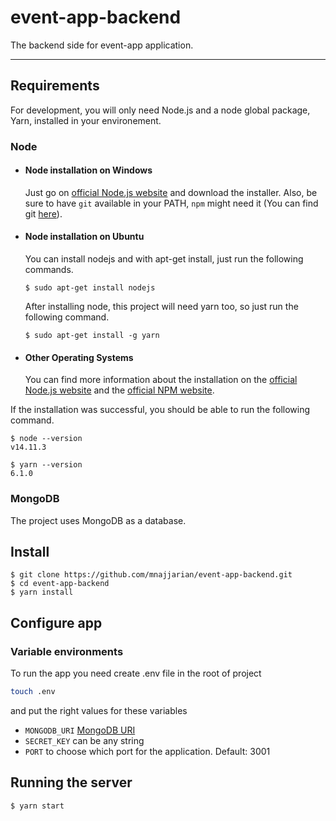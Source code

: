 # event-app-backend

The backend side for event-app application.

---
## Requirements

For development, you will only need Node.js and a node global package, Yarn, installed in your environement.

### Node
- #### Node installation on Windows

  Just go on [official Node.js website](https://nodejs.org/) and download the installer.
Also, be sure to have `git` available in your PATH, `npm` might need it (You can find git [here](https://git-scm.com/)).

- #### Node installation on Ubuntu

  You can install nodejs and with apt-get install, just run the following commands.

      $ sudo apt-get install nodejs
      
  After installing node, this project will need yarn too, so just run the following command.
  
      $ sudo apt-get install -g yarn

- #### Other Operating Systems
  You can find more information about the installation on the [official Node.js website](https://nodejs.org/) and the [official NPM website](https://npmjs.org/).

If the installation was successful, you should be able to run the following command.

    $ node --version
    v14.11.3

    $ yarn --version
    6.1.0

### MongoDB
The project uses MongoDB as a database.

## Install

    $ git clone https://github.com/mnajjarian/event-app-backend.git
    $ cd event-app-backend
    $ yarn install

## Configure app

### Variable environments
To run the app you need create .env file in the root of project
```sh
touch .env
```

and put the right values for these variables

- `MONGODB_URI` [MongoDB URI](https://docs.mongodb.com/manual/reference/connection-string/)
- `SECRET_KEY` can be any string
- `PORT` to choose which port for the application. Default: 3001

## Running the server

    $ yarn start

